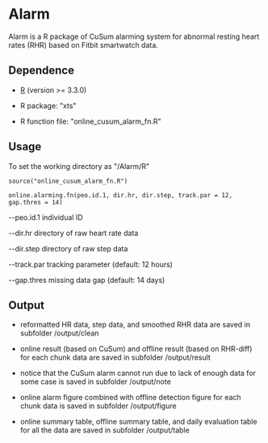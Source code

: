 # Alarm

Alarm is a R package of CuSum alarming system for abnormal resting heart rates (RHR) based on Fitbit smartwatch data. 


## Dependence
* [R](https://www.r-project.org/) (version >= 3.3.0)

* R package: "xts"

* R function file: "online_cusum_alarm_fn.R"

## Usage
To set the working directory as "/Alarm/R"

`source("online_cusum_alarm_fn.R")`

`online.alarming.fn(peo.id.1, dir.hr, dir.step, track.par = 12, gap.thres = 14)`

--peo.id.1  individual ID

--dir.hr  directory of raw heart rate data

--dir.step  directory of raw step data

--track.par  tracking parameter (default: 12 hours)

--gap.thres  missing data gap (default: 14 days)


## Output
* reformatted HR data, step data, and smoothed RHR data are saved in subfolder /output/clean

* online result (based on CuSum) and offline result (based on RHR-diff) for each chunk data are saved in subfolder /output/result

* notice that the CuSum alarm cannot run due to lack of enough data for some case is saved in subfolder /output/note

* online alarm figure combined with offline detection figure for each chunk data is saved in subfolder /output/figure

* online summary table, offline summary table, and daily evaluation table for all the data are saved in subfolder /output/table






